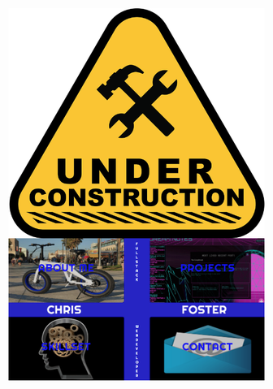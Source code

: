 <html background="#000000">
<body background="#000000">
<img align='center' src='./readmefiles/construction.png'>
<img src='./readmefiles/screenshot.png'>
</body>
</html>
